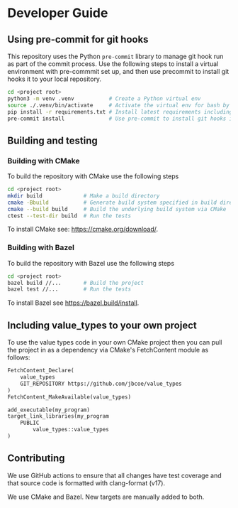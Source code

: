# Developer Guide

## Using pre-commit for git hooks

This repository uses the Python `pre-commit` library to manage git hook run as
part of the commit process.  Use the following steps to install a virtual
environment with pre-commmit set up, and then use precommit to install git hooks
it to your local repository.

```bash
cd <project root>
python3 -m venv .venv           # Create a Python virtual env
source ./.venv/bin/activate     # Activate the virtual env for bash by source.
pip install -r requirements.txt # Install latest requirements including pre-commit
pre-commit install              # Use pre-commit to install git hooks into the working repository.
```

## Building and testing

### Building with CMake

To build the repository with CMake use the following steps

```bash
cd <project root>
mkdir build             # Make a build directory
cmake -Bbuild           # Generate build system specified in build directory with cmake
cmake --build build     # Build the underlying build system via CMake
ctest --test-dir build  # Run the tests
```

To install CMake see: https://cmake.org/download/.

### Building with Bazel

To build the repository with Bazel use the following steps

```bash
cd <project root>
bazel build //...       # Build the project
bazel test //...        # Run the tests
```

To install Bazel see https://bazel.build/install.

## Including value_types to your own project

To use the value types code in your own CMake project then you can pull
the project in as a dependency via CMake's FetchContent module as follows:

```.txt
FetchContent_Declare(
    value_types
    GIT_REPOSITORY https://github.com/jbcoe/value_types
)
FetchContent_MakeAvailable(value_types)

add_executable(my_program)
target_link_libraries(my_program
    PUBLIC
        value_types::value_types
)
```

## Contributing

We use GitHub actions to ensure that all changes have test coverage and that
source code is formatted with clang-format (v17).

We use CMake and Bazel. New targets are manually added to both.
